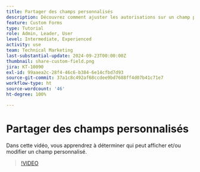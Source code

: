 ```yaml
---
title: Partager des champs personnalisés
description: Découvrez comment ajuster les autorisations sur un champ personnalisé pour déterminer si les utilisateurs et utilisatrices peuvent gérer ou seulement afficher le champ personnalisé.
feature: Custom Forms
type: Tutorial
role: Admin, Leader, User
level: Intermediate, Experienced
activity: use
team: Technical Marketing
last-substantial-update: 2024-09-23T00:00:00Z
thumbnail: share-custom-field.png
jira: KT-10090
exl-id: 99aaea2c-28f4-46c6-b384-6e14cfbd7d93
source-git-commit: 37a1c8c492af68ccdee9bd7688ff4d07b41c71e7
workflow-type: ht
source-wordcount: '46'
ht-degree: 100%

---
```


# Partager des champs personnalisés


Dans cette vidéo, vous apprendrez à déterminer qui peut afficher et/ou modifier un champ personnalisé.

>[!VIDEO](https://video.tv.adobe.com/v/3432949/?quality=12&learn=on)

